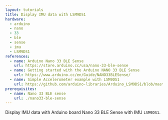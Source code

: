 ```yaml
---
layout: tutorials
title: Display IMU data with LSM9DS1
hardware:
  - arduino
  - nano
  - 33
  - ble
  - sense
  - imu
  - LSM9DS1
references:
  - name: Arduino Nano 33 BLE Sense
    url: https://store.arduino.cc/usa/nano-33-ble-sense
  - name: Getting started with the Arduino NANO 33 BLE Sense
    url: https://www.arduino.cc/en/Guide/NANO33BLESense/
  - name: Simple Accelerometer example with LSM9DS1
    url: https://github.com/arduino-libraries/Arduino_LSM9DS1/blob/master/examples/SimpleAccelerometer/SimpleAccelerometer.ino
prerequisites:
  - name: Nano 33 BLE sense
    url: ./nano33-ble-sense
---
```


Display IMU data with Arduino board Nano 33 BLE Sense with IMU `LSM9DS1`.
